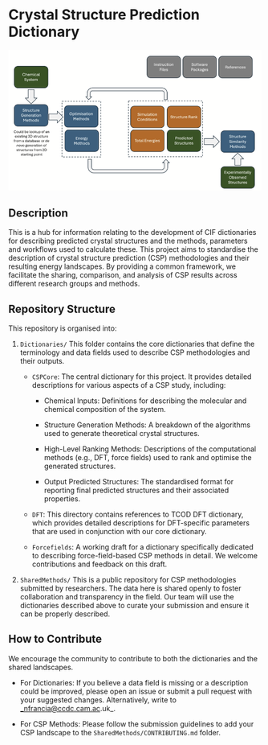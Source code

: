 # Crystal Structure Prediction Dictionary

![image](_images/Conceptual_model.png)

## Description

This is a hub for information relating to the development of CIF dictionaries for describing predicted crystal
structures and the methods, parameters and workflows used to calculate these.
This project aims to standardise the description of crystal structure prediction (CSP) methodologies and their resulting
energy landscapes.
By providing a common framework, we facilitate the sharing, comparison, and analysis of CSP results across different
research groups and methods.

## Repository Structure

This repository is organised into:

1. `Dictionaries/` This folder contains the core dictionaries that define the terminology and data fields used to
   describe CSP methodologies and their outputs.

    * `CSPCore`: The central dictionary for this project. It provides detailed descriptions for various aspects of a CSP
      study, including:

        * Chemical Inputs: Definitions for describing the molecular and chemical composition of the system.

        * Structure Generation Methods: A breakdown of the algorithms used to generate theoretical crystal structures.

        * High-Level Ranking Methods: Descriptions of the computational methods (e.g., DFT, force fields) used to rank
          and optimise the generated structures.

        * Output Predicted Structures: The standardised format for reporting final predicted structures and their
          associated properties.

    * `DFT`: This directory contains references to TCOD DFT dictionary, which provides detailed descriptions for
      DFT-specific parameters that are used in conjunction with our core dictionary.

    * `Forcefields`: A working draft for a dictionary specifically dedicated to describing force-field-based CSP methods
      in detail. We welcome contributions and feedback on this draft.

2. `SharedMethods/` This is a public repository for CSP methodologies submitted by researchers. The data here is
   shared openly to foster collaboration and transparency in the field. Our team will use the dictionaries described
   above to curate your submission and ensure it can be properly described.

## How to Contribute

We encourage the community to contribute to both the dictionaries and the shared landscapes.

* For Dictionaries: If you believe a data field is missing or a description could be improved, please open an issue or
  submit a pull request with your suggested changes. Alternatively, write to _nfrancia@ccdc.cam.ac.uk_.

* For CSP Methods: Please follow the submission guidelines to add your CSP landscape to the
  `SharedMethods/CONTRIBUTING.md` folder.
